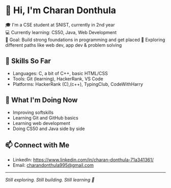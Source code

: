 # 👋 Hi, I'm Charan Donthula

🎓 I'm a CSE student at SNIST, currently in 2nd year  
💻 Currently learning: CS50, Java, Web Development  
🎯 Goal: Build strong foundations in programming and get placed 
🧭 Exploring different paths like web dev, app dev & problem solving

## 🔧 Skills So Far
- Languages: C, a bit of C++, basic HTML/CSS
- Tools: Git (learning), HackerRank, VS Code
- Platforms: HackerRank (C),(c++), TypingClub, CodeWithHarry

## 🧠 What I'm Doing Now
- Improving softskills
- Learning Git and GitHub basics
- Learning web development
- Doing CS50 and Java side by side

## 📫 Connect with Me
- LinkedIn: https://www.linkedin.com/in/charan-donthula-71a341361/
- Email: charandonthula995@gmail.com
---

*Still exploring. Still building. Still learning 🚀*
